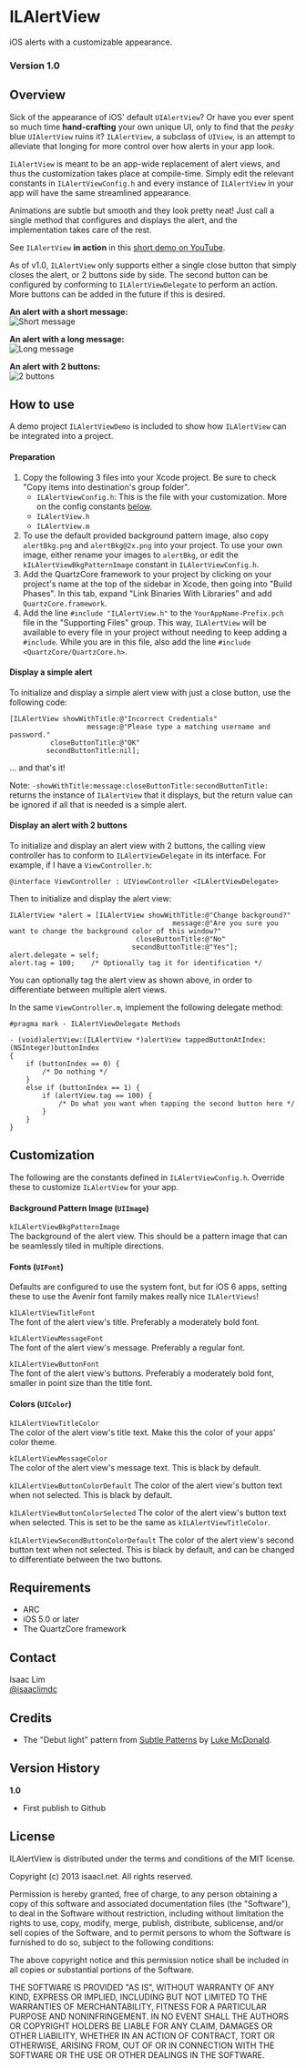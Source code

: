 ILAlertView
===============
iOS alerts with a customizable appearance.

### Version 1.0

Overview
--------
Sick of the appearance of iOS' default `UIAlertView`? Or have you ever spent so much time **hand-crafting** your own unique UI, only to find that the *pesky* blue `UIAlertView` ruins it? `ILAlertView`, a subclass of `UIView`, is an attempt to alleviate that longing for more control over how alerts in your app look.

`ILAlertView` is meant to be an app-wide replacement of alert views, and thus the customization takes place at compile-time. Simply edit the relevant constants in `ILAlertViewConfig.h` and every instance of `ILAlertView` in your app will have the same streamlined appearance.

Animations are subtle but smooth and they look pretty neat! Just call a single method that configures and displays the alert, and the implementation takes care of the rest.

See `ILAlertView` **in action** in this [short demo on YouTube](http://youtu.be/AkimUM52ULo).

As of v1.0, `ILAlertView` only supports either a single close button that simply closes the alert, or 2 buttons side by side. The second button can be configured by conforming to `ILAlertViewDelegate` to perform an action. More buttons can be added in the future if this is desired.

**An alert with a short message:**  
![Short message](http://isaacl.net/images/libraries/ILAlertView/1.png)

**An alert with a long message:**  
![Long message](http://isaacl.net/images/libraries/ILAlertView/2.png)

**An alert with 2 buttons:**  
![2 buttons](http://isaacl.net/images/libraries/ILAlertView/3.png)

How to use
----------
A demo project `ILAlertViewDemo` is included to show how `ILAlertView` can be integrated into a project.

#### Preparation
1. Copy the following 3 files into your Xcode project. Be sure to check "Copy items into destination's group folder".
    - `ILAlertViewConfig.h`: This is the file with your customization. More on the config constants [below](#Customization).
    - `ILAlertView.h`
    - `ILAlertView.m`
2. To use the default provided background pattern image, also copy `alertBkg.png` and `alertBkg@2x.png` into your project. To use your own image, either rename your images to `alertBkg`, or edit the `kILAlertViewBkgPatternImage` constant in `ILAlertViewConfig.h`.
3. Add the QuartzCore framework to your project by clicking on your project's name at the top of the sidebar in Xcode, then going into "Build Phases". In this tab, expand "Link Binaries With Libraries" and add `QuartzCore.framework`.
4. Add the line `#include "ILAlertView.h"` to the `YourAppName-Prefix.pch` file in the "Supporting Files" group. This way, `ILAlertView` will be available to every file in your project without needing to keep adding a `#include`. While you are in this file, also add the line `#include <QuartzCore/QuartzCore.h>`.

#### Display a simple alert
To initialize and display a simple alert view with just a close button, use the following code:

    [ILAlertView showWithTitle:@"Incorrect Credentials"
                       message:@"Please type a matching username and password."
              closeButtonTitle:@"OK"
             secondButtonTitle:nil];         

… and that's it!

Note: `-showWithTitle:message:closeButtonTitle:secondButtonTitle:` returns the instance of `ILAlertView` that it displays, but the return value can be ignored if all that is needed is a simple alert.

#### Display an alert with 2 buttons
To initialize and display an alert view with 2 buttons, the calling view controller has to conform to `ILAlertViewDelegate` in its interface. For example, if I have a `ViewController.h`:

    @interface ViewController : UIViewController <ILAlertViewDelegate>

Then to initialize and display the alert view:

    ILAlertView *alert = [ILAlertView showWithTitle:@"Change background?"
                                            message:@"Are you sure you want to change the background color of this window?"
                                   closeButtonTitle:@"No"
                                  secondButtonTitle:@"Yes"];
    alert.delegate = self;
    alert.tag = 100;    /* Optionally tag it for identification */

You can optionally tag the alert view as shown above, in order to differentiate between multiple alert views.

In the same `ViewController.m`, implement the following delegate method:
        
    #pragma mark - ILAlertViewDelegate Methods
        
    - (void)alertView:(ILAlertView *)alertView tappedButtonAtIndex:(NSInteger)buttonIndex
    {
        if (buttonIndex == 0) {
            /* Do nothing */
        }
        else if (buttonIndex == 1) {
            if (alertView.tag == 100) {
                /* Do what you want when tapping the second button here */
            }
        }
    }

Customization
-------------
The following are the constants defined in `ILAlertViewConfig.h`. Override these to customize `ILAlertView` for your app.

#### Background Pattern Image (`UIImage`)
`kILAlertViewBkgPatternImage`  
The background of the alert view. This should be a pattern image that can be seamlessly tiled in multiple directions.

#### Fonts (`UIFont`)
Defaults are configured to use the system font, but for iOS 6 apps, setting these to use the Avenir font family makes really nice `ILAlertViews`!

`kILAlertViewTitleFont`  
The font of the alert view's title. Preferably a moderately bold font.

`kILAlertViewMessageFont`  
The font of the alert view's message. Preferably a regular font.

`kILAlertViewButtonFont`  
The font of the alert view's buttons. Preferably a moderately bold font, smaller in point size than the title font.

#### Colors (`UIColor`)
`kILAlertViewTitleColor`  
The color of the alert view's title text. Make this the color of your apps' color theme.

`kILAlertViewMessageColor`  
The color of the alert view's message text. This is black by default.

`kILAlertViewButtonColorDefault`
The color of the alert view's button text when not selected. This is black by default.

`kILAlertViewButtonColorSelected`
The color of the alert view's button text when selected. This is set to be the same as `kILAlertViewTitleColor`.

`kILAlertViewSecondButtonColorDefault`
The color of the alert view's second button text when not selected. This is black by default, and can be changed to differentiate between the two buttons.


Requirements
------------
- ARC
- iOS 5.0 or later
- The QuartzCore framework

Contact
-------
Isaac Lim  
[@isaaclimdc](http://twitter.com/isaaclimdc)

Credits
-------
- The "Debut light" pattern from [Subtle Patterns](http://subtlepatterns.com) by [Luke McDonald](http://lukemcdonald.com/).

Version History
---------------
**1.0**  
- First publish to Github

License
-------
 ILAlertView is distributed under the terms and conditions of the MIT license.

 Copyright (c) 2013 isaacl.net. All rights reserved.

 Permission is hereby granted, free of charge, to any person obtaining a copy
 of this software and associated documentation files (the "Software"), to deal
 in the Software without restriction, including without limitation the rights
 to use, copy, modify, merge, publish, distribute, sublicense, and/or sell
 copies of the Software, and to permit persons to whom the Software is
 furnished to do so, subject to the following conditions:

 The above copyright notice and this permission notice shall be included in
 all copies or substantial portions of the Software.

 THE SOFTWARE IS PROVIDED "AS IS", WITHOUT WARRANTY OF ANY KIND, EXPRESS OR
 IMPLIED, INCLUDING BUT NOT LIMITED TO THE WARRANTIES OF MERCHANTABILITY,
 FITNESS FOR A PARTICULAR PURPOSE AND NONINFRINGEMENT. IN NO EVENT SHALL THE
 AUTHORS OR COPYRIGHT HOLDERS BE LIABLE FOR ANY CLAIM, DAMAGES OR OTHER
 LIABILITY, WHETHER IN AN ACTION OF CONTRACT, TORT OR OTHERWISE, ARISING FROM,
 OUT OF OR IN CONNECTION WITH THE SOFTWARE OR THE USE OR OTHER DEALINGS IN
 THE SOFTWARE.
